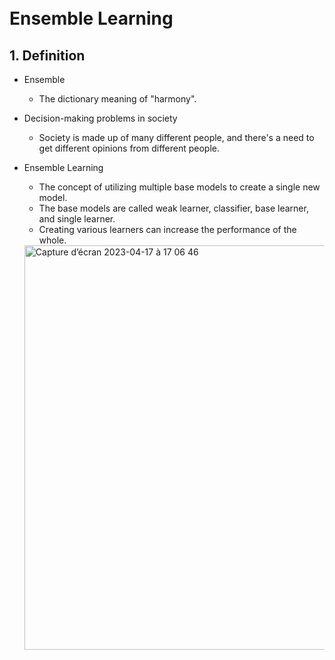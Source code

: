 <br/>
<br/>


# Ensemble Learning

## 1. Definition 

- Ensemble 
    - The dictionary meaning of "harmony".

- Decision-making problems in society
    - Society is made up of many different people, and there's a need to get different opinions from different people. 

- Ensemble Learning
    - The concept of utilizing multiple base models to create a single new model.
    - The base models are called weak learner, classifier, base learner, and single learner. 
    - Creating various learners can increase the performance of the whole.
 
    <img width="647" alt="Capture d’écran 2023-04-17 à 17 06 46" src="https://user-images.githubusercontent.com/63314860/232527385-2ec919d7-380e-467f-b37c-80e8f9a35c8c.png">
